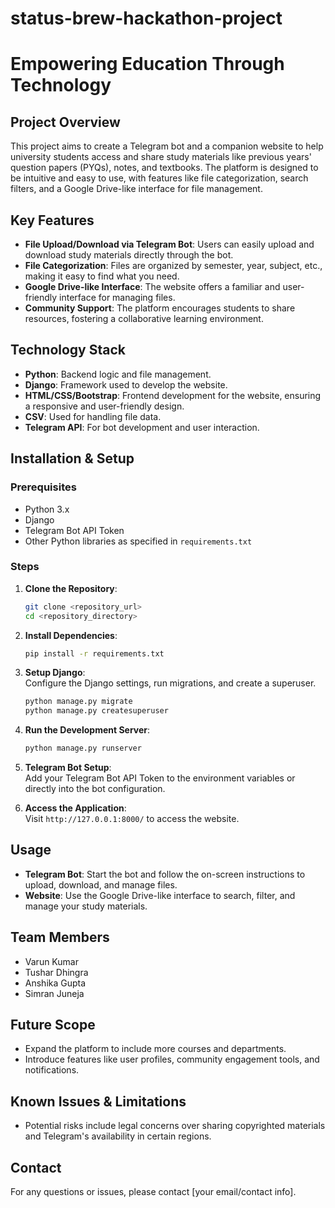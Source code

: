 # status-brew-hackathon-project


# **Empowering Education Through Technology**

## **Project Overview**
This project aims to create a Telegram bot and a companion website to help university students access and share study materials like previous years' question papers (PYQs), notes, and textbooks. The platform is designed to be intuitive and easy to use, with features like file categorization, search filters, and a Google Drive-like interface for file management.

## **Key Features**
- **File Upload/Download via Telegram Bot**: Users can easily upload and download study materials directly through the bot.
- **File Categorization**: Files are organized by semester, year, subject, etc., making it easy to find what you need.
- **Google Drive-like Interface**: The website offers a familiar and user-friendly interface for managing files.
- **Community Support**: The platform encourages students to share resources, fostering a collaborative learning environment.

## **Technology Stack**
- **Python**: Backend logic and file management.
- **Django**: Framework used to develop the website.
- **HTML/CSS/Bootstrap**: Frontend development for the website, ensuring a responsive and user-friendly design.
- **CSV**: Used for handling file data.
- **Telegram API**: For bot development and user interaction.

## **Installation & Setup**
### Prerequisites
- Python 3.x
- Django
- Telegram Bot API Token
- Other Python libraries as specified in `requirements.txt`

### Steps
1. **Clone the Repository**:  
   ```bash
   git clone <repository_url>
   cd <repository_directory>
   ```

2. **Install Dependencies**:  
   ```bash
   pip install -r requirements.txt
   ```

3. **Setup Django**:  
   Configure the Django settings, run migrations, and create a superuser.
   ```bash
   python manage.py migrate
   python manage.py createsuperuser
   ```

4. **Run the Development Server**:  
   ```bash
   python manage.py runserver
   ```

5. **Telegram Bot Setup**:  
   Add your Telegram Bot API Token to the environment variables or directly into the bot configuration.

6. **Access the Application**:  
   Visit `http://127.0.0.1:8000/` to access the website.

## **Usage**
- **Telegram Bot**: Start the bot and follow the on-screen instructions to upload, download, and manage files.
- **Website**: Use the Google Drive-like interface to search, filter, and manage your study materials.

## **Team Members**
- Varun Kumar
- Tushar Dhingra
- Anshika Gupta
- Simran Juneja

## **Future Scope**
- Expand the platform to include more courses and departments.
- Introduce features like user profiles, community engagement tools, and notifications.

## **Known Issues & Limitations**
- Potential risks include legal concerns over sharing copyrighted materials and Telegram's availability in certain regions.

## **Contact**
For any questions or issues, please contact [your email/contact info].

